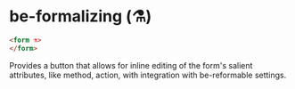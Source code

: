# be-formalizing (⚗️)

```html
<form ⚗️>
</form>
```

Provides a button that allows for inline editing of the form's salient attributes, like method, action, with integration with be-reformable settings.



